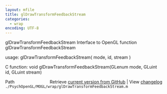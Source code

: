 ```yaml
---
layout: mfile
title: glDrawTransformFeedbackStream
categories:
  - wrap
encoding: UTF-8
---
```


glDrawTransformFeedbackStream  Interface to OpenGL function glDrawTransformFeedbackStream  

usage:  glDrawTransformFeedbackStream( mode, id, stream )  

C function:  void glDrawTransformFeedbackStream(GLenum mode, GLuint id, GLuint stream)  


<div class="code_header" style="text-align:right;">
  <span style="float:left;">Path&nbsp;&nbsp;</span> <span class="counter">Retrieve <a href=
  "https://raw.github.com/Psychtoolbox-3/Psychtoolbox-3/beta/./PsychOpenGL/MOGL/wrap/glDrawTransformFeedbackStream.m">current version from GitHub</a> | View <a href=
  "https://github.com/Psychtoolbox-3/Psychtoolbox-3/commits/beta/./PsychOpenGL/MOGL/wrap/glDrawTransformFeedbackStream.m">changelog</a></span>
</div>
<div class="code">
  <code>./PsychOpenGL/MOGL/wrap/glDrawTransformFeedbackStream.m</code>
</div>

